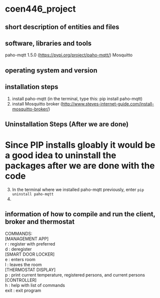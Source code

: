 # coen446_project

## short description of entities and files

## software, libraries and tools
paho-mqtt 1.5.0 (https://pypi.org/project/paho-mqtt/)
Mosquitto 

## operating system and version

## installation steps
1. install paho-mqtt (in the terminal, type this: pip install paho-mqtt)
2. install Mosquitto broker (http://www.steves-internet-guide.com/install-mosquitto-broker/)

## Uninstallation Steps (After we are done)
# Since PIP installs gloably it would be a good idea to uninstall the packages after we are done with the code
3. In the terminal where we installed paho-mqtt previously, enter `pip uninstall paho-mqtt`
4. 

## information of how to compile and run the client, broker and thermostat


COMMANDS:  
[MANAGEMENT APP]  
r <name> <temp> : register <name> with preferred <temp>  
d <name> : deregister <name>  
[SMART DOOR LOCKER]  
e <name> : <name> enters room  
l <name> : <name> leaves the room  
[THERMOSTAT DISPLAY]  
p : print current temperature, registered persons, and current persons  
[CONTROLLER]  
h : help with list of commands  
exit : exit program  
